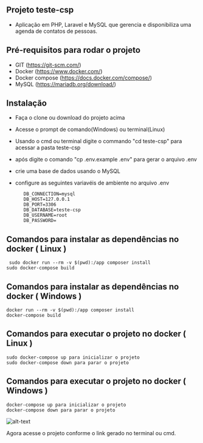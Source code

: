 ## Projeto teste-csp
- Aplicação em PHP, Laravel e MySQL que gerencia e disponibiliza uma agenda de contatos de pessoas.

## Pré-requisitos para rodar o projeto
- GIT (https://git-scm.com/)
- Docker (https://www.docker.com/)
- Docker compose (https://docs.docker.com/compose/)
- MySQL (https://mariadb.org/download/)
## Instalação
- Faça o clone ou download do projeto acima
- Acesse o prompt de comando(Windows) ou terminal(Linux)
- Usando o cmd ou terminal digite o commando "cd teste-csp" para acessar a pasta teste-csp
- após digite o comando "cp .env.example .env" para gerar o arquivo .env
- crie uma base de dados usando o MySQL
- configure as seguintes variavéis de ambiente no arquivo .env 

         DB_CONNECTION=mysql
         DB_HOST=127.0.0.1
         DB_PORT=3306
         DB_DATABASE=teste-csp 
         DB_USERNAME=root
         DB_PASSWORD=

## Comandos para instalar as dependências no docker ( Linux )
     sudo docker run --rm -v $(pwd):/app composer install
    sudo docker-compose build
## Comandos para instalar as dependências no docker ( Windows )
    docker run --rm -v $(pwd):/app composer install
    docker-compose build
    
## Comandos para executar o projeto no docker ( Linux )
    sudo docker-compose up para inicializar o projeto
    sudo docker-compose down para parar o projeto

## Comandos para executar o projeto no docker ( Windows )
    docker-compose up para inicializar o projeto
    docker-compose down para parar o projeto

![alt-text](https://media.giphy.com/media/d5KuLHHTSaRnG/giphy.gif)

 Agora acesse o projeto conforme o link gerado no terminal ou cmd.


